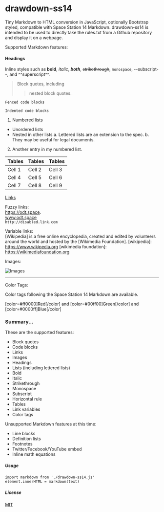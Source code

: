 # drawdown-ss14


Tiny Markdown to HTML conversion in JavaScript, optionally Bootstrap styled, compatible with Space Station 14 Markdown.
drawdown-ss14 is intended to be used to directly take the rules.txt from a Github repository and display it on a webpage.

Supported Markdown features:

#### Headings

Inline styles such as **bold**, *italic*, ***both***, ~~strikethrough~~, `monospace`, --subscript--, and ^^superscript^^.

> Block quotes, including
> > nested block quotes.

```
Fenced code blocks
```

    Indented code blocks

1. Numbered lists
- Unordered lists
- Nested in other lists
  a. Lettered lists are an extension to the spec.
  b. They may be useful for legal documents.
2. Another entry in my numbered list.

| Tables | Tables | Tables |
| ------ | ------ | ------ |
| Cell 1 | Cell 2 | Cell 3 |
| Cell 4 | Cell 5 | Cell 6 |
| Cell 7 | Cell 8 | Cell 9 |

[Links](https://github.com/JulienChebance/bs-drawdown)

Fuzzy links:  
https://odt.space.  
www.odt.space  
`http://disabled.link.com`

Variable links:  
[Wikipedia] is a free online encyclopedia, created and edited by volunteers around the world and hosted by the [Wikimedia Foundation].
[wikipedia]: https://www.wikipedia.org
[wikimedia foundation]: https://wikimediafoundation.org

Images:

![Images](https://upload.wikimedia.org/wikipedia/commons/4/48/Markdown-mark.svg)

---

Color Tags:

Color tags following the Space Station 14 Markdown are available.

[color=#ff0000]Red[/color] and [color=#00ff00]Green[/color] and [color=#0000ff]Blue[/color]


### Summary...

These are the supported features:

- Block quotes
- Code blocks
- Links
- Images
- Headings
- Lists (including lettered lists)
- Bold
- Italic
- Strikethrough
- Monospace
- Subscript
- Horizontal rule
- Tables
- Link variables
- Color tags

Unsupported Markdown features at this time:

- Line blocks
- Definition lists
- Footnotes
- Twitter/Facebook/YouTube embed
- Inline math equations

##### Usage

    import markdown from './drawdown-ss14.js'
    element.innerHTML = markdown(text)

##### License

[MIT](https://github.com/ZeroDayDaemon/drawdown-ss14/blob/master/LICENSE)

